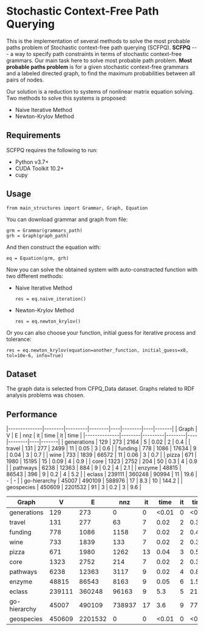 # Stochastic Context-Free Path Querying

This is the implementation of several methods to solve the most probable paths problem of Stochastic context-free path querying (SCFPQ). **SCFPQ** --- a way to specify path constraints in terms of stochastic context-free grammars. Our main task here to solve most probable path problem. **Most probable paths problem** is for a given stochastic context-free grammars and a labeled directed graph, to find the maximum probabilities between all pairs of nodes.

Our solution is a reduction to systems of nonlinear matrix equation solving. Two methods to solve this systems is proposed:

- Naive Iterative Method
- Newton-Krylov Method


## Requirements 

SCFPQ requires the following to run:
- Python v3.7+
- CUDA Toolkit 10.2+
- cupy 

## Usage

```
from main_structures import Grammar, Graph, Equation
```
You can download grammar and graph from file:
```
grm = Grammar(grammars_path)
grh = Graph(graph_path)
```
And then construct the equation with:
```
eq = Equation(grm, grh)
```
Now you can solve the obtained system with auto-constracted function with two different methods:
- Naive Iterative Method
    ```
    res = eq.naive_iteration()
    ```
- Newton-Krylov Method
    ```
    res = eq.newton_krylov()
    ```

Or you can also choose your function, initial guess for iterative process and tolerance:
```
res = eq.newton_krylov(equation=another_function, initial_guess=x0, tol=10e-6, info=True)
```

## Dataset

The graph data is selected from CFPQ_Data dataset. Graphs related to RDF analysis problems was chosen.

## Performance


|--------------|--------|---------|--------|----|--------|----|-------|
| Graph        |   V    |    E    |  nnz   | it |  time  | it | time  |
|--------------|--------|---------|--------|----|--------|----|-------|
| generations  | 129    | 273     | 2164   | 5  | 0.02   | 2  | 0.4   |
| travel       | 131    | 277     | 2499   | 11 | 0.05   | 3  | 0.6   |
| funding      | 778    | 1086    | 17634  | 9  | 0.04   | 3  | 0.7   |
| wine         | 733    | 1839    | 66572  | 11 | 0.06   | 3  | 0.7   |
| pizza        | 671    | 1980    | 15195  | 15 | 0.09   | 4  | 0.9   |
| core         | 1323   | 2752    | 204    | 50 | 0.3    | 4  | 0.9   |
| pathways     | 6238   | 12363   | 884    | 9  | 0.2    | 4  | 2.1   |
| enzyme       | 48815  | 86543   | 396    | 9  | 0.2    | 4  | 5.2   |
| eclass       | 239111 | 360248  | 90994  | 11 | 19.6   | -  | -     |
| go-hierarchy | 45007  | 490109  | 588976 | 17 | 8.3    | 10 | 144.2 |
| geospecies   | 450609 | 2201532 | 91     | 3  | 0.2    | 3  | 9.6   |


| Graph        |   V    |    E    |  nnz   | it |  time | it | time  |
|--------------|--------|---------|--------|----|-------|----|-------|
| generations  | 129    | 273     | 0      | 0  | <0.01 | 0  | <0.01 |
| travel       | 131    | 277     | 63     | 7  | 0.02  | 2  | 0.3   |
| funding      | 778    | 1086    | 1158   | 7  | 0.02  | 2  | 0.4   |
| wine         | 733    | 1839    | 133    | 7  | 0.02  | 2  | 0.3   |
| pizza        | 671    | 1980    | 1262   | 13 | 0.04  | 3  | 0.5   |
| core         | 1323   | 2752    | 214    | 7  | 0.02  | 2  | 0.3   |
| pathways     | 6238   | 12363   | 3117   | 9  | 0.02  | 4  | 0.8   |
| enzyme       | 48815  | 86543   | 8163   | 9  | 0.05  | 6  | 1.5   |
| eclass       | 239111 | 360248  | 96163  | 9  | 5.3   | 5  | 213   |
| go-hierarchy | 45007  | 490109  | 738937 | 17 | 3.6   | 9  | 77.0  |
| geospecies   | 450609 | 2201532 | 0      | 0  | <0.01 | 0  | <0.01 |
